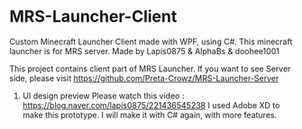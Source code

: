 # MRS-Launcher-Client
Custom Minecraft Launcher Client made with WPF, using C#.
This minecraft launcher is for MRS server.
Made by Lapis0875 & AlphaBs & doohee1001

This project contains client part of MRS Launcher.
If you want to see Server side, please visit https://github.com/Preta-Crowz/MRS-Launcher-Server

1. UI design preview
Please watch this video : https://blog.naver.com/lapis0875/221436545238
I used Adobe XD to make this prototype. I will make it with C# again, with more features.
